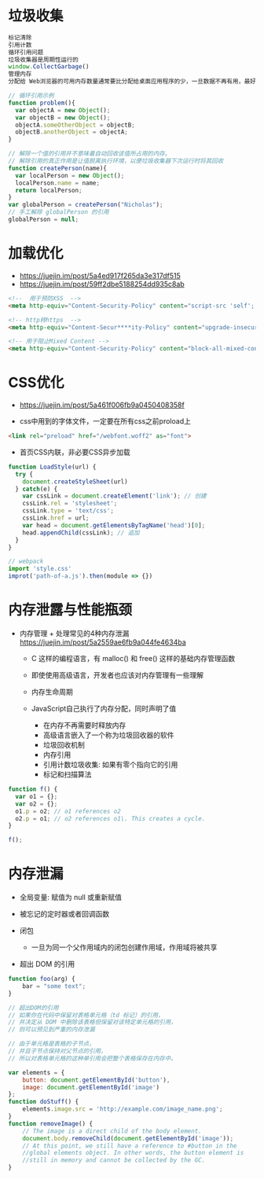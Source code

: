 # 垃圾收集

```javascript
标记清除
引用计数
循环引用问题
垃圾收集器是周期性运行的
window.CollectGarbage()
管理内存
分配给 Web浏览器的可用内存数量通常要比分配给桌面应用程序的少，一旦数据不再有用，最好通过将其值设置为 null 来释放其引用——这个做法叫做解除引用

// 循环引用示例
function problem(){
  var objectA = new Object();
  var objectB = new Object();
  objectA.someOtherObject = objectB;
  objectB.anotherObject = objectA;
}

// 解除一个值的引用并不意味着自动回收该值所占用的内存。
// 解除引用的真正作用是让值脱离执行环境，以便垃圾收集器下次运行时将其回收
function createPerson(name){
  var localPerson = new Object();
  localPerson.name = name;
  return localPerson;
}
var globalPerson = createPerson("Nicholas");
// 手工解除 globalPerson 的引用
globalPerson = null;
```


# 加载优化

- <https://juejin.im/post/5a4ed917f265da3e317df515>
- <https://juejin.im/post/59ff2dbe5188254dd935c8ab>

```html
<!--  用于预防XSS  -->
<meta http-equiv="Content-Security-Policy" content="script-src 'self'; style-src nos.netease.com kaola.com;">

<!-- http转https  -->
<meta http-equiv="Content-Secur****ity-Policy" content="upgrade-insecure-requests">

<!-- 用于阻止Mixed Content -->
<meta http-equiv="Content-Security-Policy" content="block-all-mixed-content">
```

# CSS优化

- <https://juejin.im/post/5a461f006fb9a0450408358f>

- css中用到的字体文件，一定要在所有css之前proload上

```html
<link rel="preload" href="/webfont.woff2" as="font">
```

- 首页CSS内联，非必要CSS异步加载

```javascript
function LoadStyle(url) {
  try {
    document.createStyleSheet(url)
  } catch(e) {
    var cssLink = document.createElement('link'); // 创建
    cssLink.rel = 'stylesheet';
    cssLink.type = 'text/css';
    cssLink.href = url;
    var head = document.getElementsByTagName('head')[0];
    head.appendChild(cssLink); // 追加
  }
}

// webpack
import 'style.css'
improt('path-of-a.js').then(module => {})
```


# 内存泄露与性能瓶颈

- 内存管理 + 处理常见的4种内存泄漏 <https://juejin.im/post/5a2559ae6fb9a044fe4634ba>

  - C 这样的编程语言，有 malloc() 和 free() 这样的基础内存管理函数
  - 即使使用高级语言，开发者也应该对内存管理有一些理解
  - 内存生命周期
  - JavaScript自己执行了内存分配，同时声明了值

    - 在内存不再需要时释放内存
    - 高级语言嵌入了一个称为垃圾回收器的软件
    - 垃圾回收机制
    - 内存引用
    - 引用计数垃圾收集: 如果有零个指向它的引用
    - 标记和扫描算法

```javascript
function f() {
  var o1 = {};
  var o2 = {};
  o1.p = o2; // o1 references o2
  o2.p = o1; // o2 references o1\. This creates a cycle.
}

f();
```

# 内存泄漏

- 全局变量: 赋值为 null 或重新赋值
- 被忘记的定时器或者回调函数
- 闭包

  - 一旦为同一个父作用域内的闭包创建作用域，作用域将被共享

- 超出 DOM 的引用

```javascript
function foo(arg) {
    bar = "some text";
}

// 超出DOM的引用
// 如果你在代码中保留对表格单元格（td 标记）的引用，
// 并决定从 DOM 中删除该表格但保留对该特定单元格的引用，
// 则可以预见到严重的内存泄漏

// 由于单元格是表格的子节点，
// 并且子节点保持对父节点的引用，
// 所以对表格单元格的这种单引用会把整个表格保存在内存中。

var elements = {
    button: document.getElementById('button'),
    image: document.getElementById('image')
};
function doStuff() {
    elements.image.src = 'http://example.com/image_name.png';
}
function removeImage() {
    // The image is a direct child of the body element.
    document.body.removeChild(document.getElementById('image'));
    // At this point, we still have a reference to #button in the
    //global elements object. In other words, the button element is
    //still in memory and cannot be collected by the GC.
}
```
